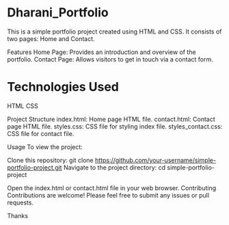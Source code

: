 # Dharani_Portfolio

This is a simple portfolio project created using HTML and CSS. 
It consists of two pages: Home and Contact.

Features
Home Page: Provides an introduction and overview of the portfolio.
Contact Page: Allows visitors to get in touch via a contact form.

# Technologies Used
HTML
CSS

Project Structure
index.html: Home page HTML file.
contact.html: Contact page HTML file.
styles.css: CSS file for styling index file.
styles_contact.css: CSS file for contact file.

Usage
To view the project:

Clone this repository: git clone https://github.com/your-username/simple-portfolio-project.git
Navigate to the project directory: cd simple-portfolio-project

Open the index.html or contact.html file in your web browser.
Contributing
Contributions are welcome! Please feel free to submit any issues or pull requests.

Thanks
